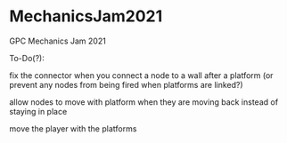 # MechanicsJam2021
GPC Mechanics Jam 2021

To-Do(?):

fix the connector when you connect a node to a wall after a platform (or prevent any nodes from being fired when platforms are linked?)

allow nodes to move with platform when they are moving back instead of staying in place

move the player with the platforms
